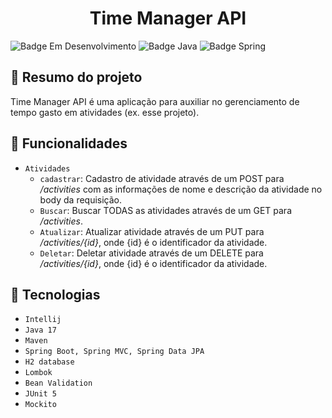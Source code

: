 <h1 align="center">Time Manager API</h1>

![Badge Em Desenvolvimento](https://img.shields.io/static/v1?label=Status&message=Em+Desenvolvimento&color=yellow&style=for-the-badge)
![Badge Java](https://img.shields.io/static/v1?label=Java&message=17&color=red&style=for-the-badge&logo=java)
![Badge Spring](https://img.shields.io/static/v1?label=Spring&message=v2.6.8&color=brightgreen&style=for-the-badge&logo=spring)

## :book: Resumo do projeto

Time Manager API é uma aplicação para auxiliar no gerenciamento de tempo gasto em atividades (ex. esse projeto).

## :hammer: Funcionalidades

- `Atividades`
    - `cadastrar`: Cadastro de atividade através de um POST para */activities* com as informações de nome e descrição da
      atividade no body da requisição.
    - `Buscar`: Buscar TODAS as atividades através de um GET para */activities*.
    - `Atualizar`: Atualizar atividade através de um PUT para */activities/{id}*, onde {id} é o identificador da atividade.
    - `Deletar`: Deletar atividade através de um DELETE para */activities/{id}*, onde {id} é o identificador da atividade.

## :toolbox: Tecnologias

- `Intellij`
- `Java 17`
- `Maven`
- `Spring Boot, Spring MVC, Spring Data JPA`
- `H2 database`
- `Lombok`
- `Bean Validation`
- `JUnit 5`
- `Mockito`